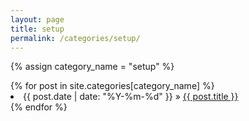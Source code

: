 ```yaml
---
layout: page
title: setup
permalink: /categories/setup/
---
```


{% assign category_name = "setup" %}
<div id="archives">
    {% for post in site.categories[category_name] %}
    <li><span>{{ post.date | date: "%Y-%m-%d" }}</span> &raquo; <a href="{{ site.baseurl }}{{ post.url }}">{{ post.title }}</a></li>
    {% endfor %}
</div>
